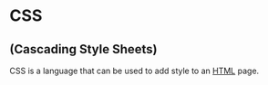# CSS
## (Cascading Style Sheets)
CSS is a language that can be used to add style to an [HTML](/wiki/html) page.